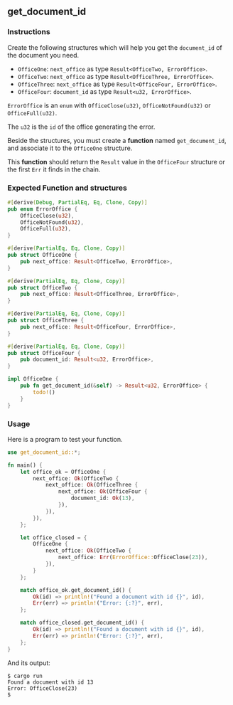 ## get_document_id

### Instructions

Create the following structures which will help you get the `document_id` of the document you need.

- `OfficeOne`: `next_office` as type `Result<OfficeTwo, ErrorOffice>`.
- `OfficeTwo`: `next_office` as type `Result<OfficeThree, ErrorOffice>`.
- `OfficeThree`: `next_office` as type `Result<OfficeFour, ErrorOffice>`.
- `OfficeFour`: `document_id` as type `Result<u32, ErrorOffice>`.

`ErrorOffice` is an `enum` with `OfficeClose(u32)`, `OfficeNotFound(u32)` or `OfficeFull(u32)`.

The `u32` is the `id` of the office generating the error.

Beside the structures, you must create a **function** named `get_document_id`, and associate it to the `OfficeOne` structure.

This **function** should return the `Result` value in the `OfficeFour` structure or the first `Err` it finds in the chain.

### Expected Function and structures

```rust
#[derive(Debug, PartialEq, Eq, Clone, Copy)]
pub enum ErrorOffice {
    OfficeClose(u32),
    OfficeNotFound(u32),
    OfficeFull(u32),
}

#[derive(PartialEq, Eq, Clone, Copy)]
pub struct OfficeOne {
    pub next_office: Result<OfficeTwo, ErrorOffice>,
}

#[derive(PartialEq, Eq, Clone, Copy)]
pub struct OfficeTwo {
    pub next_office: Result<OfficeThree, ErrorOffice>,
}

#[derive(PartialEq, Eq, Clone, Copy)]
pub struct OfficeThree {
    pub next_office: Result<OfficeFour, ErrorOffice>,
}

#[derive(PartialEq, Eq, Clone, Copy)]
pub struct OfficeFour {
    pub document_id: Result<u32, ErrorOffice>,
}

impl OfficeOne {
    pub fn get_document_id(&self) -> Result<u32, ErrorOffice> {
        todo!()
    }
}
```

### Usage

Here is a program to test your function.

```rust
use get_document_id::*;

fn main() {
    let office_ok = OfficeOne {
        next_office: Ok(OfficeTwo {
            next_office: Ok(OfficeThree {
                next_office: Ok(OfficeFour {
                    document_id: Ok(13),
                }),
            }),
        }),
    };

    let office_closed = {
        OfficeOne {
            next_office: Ok(OfficeTwo {
                next_office: Err(ErrorOffice::OfficeClose(23)),
            }),
        }
    };

    match office_ok.get_document_id() {
        Ok(id) => println!("Found a document with id {}", id),
        Err(err) => println!("Error: {:?}", err),
    };

    match office_closed.get_document_id() {
        Ok(id) => println!("Found a document with id {}", id),
        Err(err) => println!("Error: {:?}", err),
    };
}

```

And its output:

```console
$ cargo run
Found a document with id 13
Error: OfficeClose(23)
$
```
